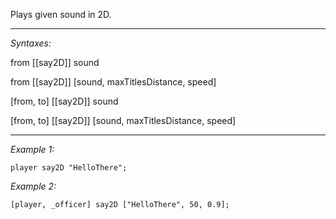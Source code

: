 Plays given sound in 2D.


---
*Syntaxes:*

from [[say2D]] sound

from [[say2D]] [sound, maxTitlesDistance, speed]

[from, to] [[say2D]] sound

[from, to] [[say2D]] [sound, maxTitlesDistance, speed]

---
*Example 1:*

```sqf
player say2D "HelloThere";
```

*Example 2:*

```sqf
[player, _officer] say2D ["HelloThere", 50, 0.9];
```